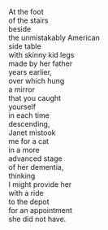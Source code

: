At the foot  
of the stairs  
beside  
the unmistakably American  
side table  
with skinny kid legs  
made by her father  
years earlier,  
over which hung  
a mirror  
that you caught  
yourself  
in each time  
descending,  
Janet mistook  
me for a cat  
in a more  
advanced stage  
of her dementia,  
thinking  
I might provide her  
with a ride  
to the depot  
for an appointment  
she did not have.
